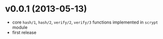 
# v0.0.1 (2013-05-13)

* core `hash/1`, `hash/2`, `verify/2`, `verify/3` functions implemented in `scrypt` module
* first release